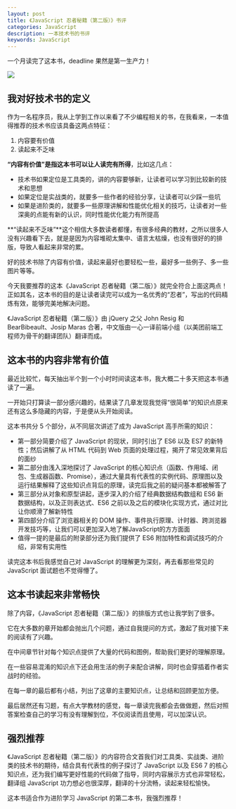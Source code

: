 ```yaml
---
layout: post
title: 《JavaScript 忍者秘籍（第二版）》书评
categories: JavaScript
description: 一本技术书的书评
keywords: JavaScript
---
```


一个月读完了这本书，deadline 果然是第一生产力！

![](https://www.epubit.com/oldres/writeBookImg/C4B34BF5-3733-45E9-993E-96EE92BEBB1F)

## 我对好技术书的定义

作为一名程序员，我从上学到工作以来看了不少编程相关的书，在我看来，一本值得推荐的技术书应该具备这两点特征：

1. 内容要有价值
2. 读起来不乏味

**“内容有价值”是指这本书可以让人读完有所得**，比如这几点：

- 技术书如果定位是工具类的，讲的内容要够新，让读者可以学习到比较新的技术和思想
- 如果定位是实战类的，就要多一些作者的经验分享，让读者可以少踩一些坑
- 如果是进阶类的，就要多一些原理讲解和性能优化相关的技巧，让读者对一些深奥的点能有新的认识，同时性能优化能力有所提高

**“读起来不乏味”**这个相信大多数读者都懂，有很多经典的教材，之所以很多人没有兴趣看下去，就是是因为内容堆砌太集中、语言太枯燥，也没有很好的的排版，导致人看起来非常的累。

好的技术书除了内容有价值，读起来最好也要轻松一些，最好多一些例子、多一些图片等等。

今天我要推荐的这本《JavaScript 忍者秘籍（第二版）》就完全符合上面这两点！正如其名，这本书的目的是让读者读完可以成为一名优秀的“忍者”，写出的代码精炼有效，能够完美地解决问题。

《JavaScript 忍者秘籍（第二版）》由 jQuery 之父 John Resig 和 BearBibeault、Josip Maras 合著，中文版由一心一译前端小组（以美团前端工程师为骨干的翻译团队）翻译而成。

## 这本书的内容非常有价值

最近比较忙，每天抽出半个到一个小时时间读这本书，我大概二十多天把这本书通读了一遍。

一开始只打算读一部分感兴趣的，结果读了几章发现我觉得“很简单”的知识点原来还有这么多隐藏的内容，于是便从头开始阅读。

这本书共分 5 个部分，从不同层次讲述了成为 JavaScript 高手所需的知识：

- 第一部分简要介绍了 JavaScript 的现状，同时引出了 ES6 以及 ES7 的新特性；然后讲解了从 HTML 代码到 Web 页面的处理过程，揭开了常见效果背后的面纱
- 第二部分由浅入深地探讨了 JavaScript 的核心知识点（函数、作用域、闭包、生成器函数、Promise），通过大量具有代表性的实例代码、原理图以及运行结果解释了这些知识点背后的原理，读完后我之前的疑问基本都被解答了
- 第三部分从对象和原型讲起，逐步深入的介绍了经典数据结构数组和 ES6 新数据结构，以及正则表达式、ES6 之前以及之后的模块化实现方式，通过对比让你顺滑了解新特性
- 第四部分介绍了浏览器相关的 DOM 操作、事件执行原理、计时器、跨浏览器开发技巧等，让我们可以更加深入地了解JavaScript的方方面面
- 值得一提的是最后的附录部分还为我们提供了 ES6 附加特性和调试技巧的介绍，非常有实用性

读完这本书后我感觉自己对 JavaScript 的理解更为深刻，再去看那些常见的 JavaScript 面试题也不觉得懵了。


## 这本书读起来非常畅快

除了内容，《JavaScript 忍者秘籍（第二版）》的排版方式也让我学到了很多。

它在大多数的章开始都会抛出几个问题，通过自我提问的方式，激起了我对接下来的阅读有了兴趣。

在中间章节针对每个知识点提供了大量的代码和图例，帮助我们更好的理解原理。

在一些容易混淆的知识点下还会用生活的例子来配合讲解，同时也会穿插着作者实战时的经验。

在每一章的最后都有小结，列出了这章的主要知识点，让总结和回顾更加方便。

最后居然还有习题，有点大学教材的感觉，每一章读完我都会去做做题，然后对照答案检查自己的学习有没有理解到位，不仅阅读而且使用，可以加深认识。

## 强烈推荐

《JavaScript 忍者秘籍（第二版）》的内容符合文首我们对工具类、实战类、进阶类的技术书的期待，结合具有代表性的例子探讨了 JavaScript 以及 ES6 7 的核心知识点，还为我们编写更好性能的代码做了指导，同时内容展示方式也非常轻松，翻译组 JavaScript 功力想必也很深厚，翻译的十分流畅，读起来轻松愉快。

这本书适合作为进阶学习 JavaScript 的第二本书，我强烈推荐！